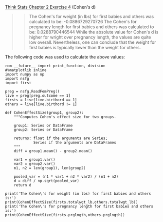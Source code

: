 [Think Stats Chapter 2 Exercise 4](http://greenteapress.com/thinkstats2/html/thinkstats2003.html#toc24) (Cohen's d)

>> The Cohen's for weight (in lbs) for first babies and others was calculated to be:
-0.0886729270726
The Cohen's for pregnancy length for first babies and others was calculated to be:
0.0288790446544
While the absolute value for Cohen's d is higher for wright over pregnancy length, the values are quite low overall. Nevertheless, one can conclude that the weight for first babies is typically lower than the weight for others.

The following code was used to calculate the above values:
```
rom __future__ import print_function, division
#%matplotlib inline
import numpy as np
import nsfg
import first

preg = nsfg.ReadFemPreg()
live = preg[preg.outcome == 1]
firsts = live[live.birthord == 1]
others = live[live.birthord != 1]

def CohenEffectSize(group1, group2):
    """Computes Cohen's effect size for two groups.
    
    group1: Series or DataFrame
    group2: Series or DataFrame
    
    returns: float if the arguments are Series;
             Series if the arguments are DataFrames
    """
    diff = group1.mean() - group2.mean()

    var1 = group1.var()
    var2 = group2.var()
    n1, n2 = len(group1), len(group2)

    pooled_var = (n1 * var1 + n2 * var2) / (n1 + n2)
    d = diff / np.sqrt(pooled_var)
    return d

print('The Cohen\'s for weight (in lbs) for first babies and others is:')
print(CohenEffectSize(firsts.totalwgt_lb,others.totalwgt_lb))
print('The Cohen\'s for pregnancy length for first babies and others is:')
print(CohenEffectSize(firsts.prglngth,others.prglngth))
```